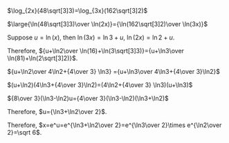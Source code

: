 $\log_{2x}(48\sqrt[3]3)=\log_{3x}(162\sqrt[3]2)$

$\large{\ln(48\sqrt[3]3)\over \ln(2x)}={\ln(162\sqrt[3]2)\over \ln(3x)}$

Suppose $u=\ln(x)$, then $\ln(3x)=\ln3+u$, $\ln(2x)=\ln2+u$.

Therefore, ${u+\ln2\over \ln(16)+\ln(3\sqrt[3]3)}={u+\ln3\over \ln(81)+\ln(2\sqrt[3]2)}$.

${u+\ln2\over 4\ln2+{4\over 3} \ln3} ={u+\ln3\over 4\ln3+{4\over 3}\ln2}$

$(u+\ln2)(4\ln3+{4\over 3}\ln2)=(4\ln2+{4\over 3} \ln3)(u+\ln3)$

${8\over 3}(\ln3-\ln2)u={4\over 3}(\ln3-\ln2)(\ln3+\ln2)$

Therefore, $u={\ln3+\ln2\over 2}$.

Therefore, $x=e^u=e^{\ln3+\ln2\over 2}=e^{\ln3\over 2}\times e^{\ln2\over 2}=\sqrt 6$.